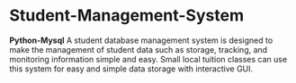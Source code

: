 # Student-Management-System
**Python-Mysql**
A student database management system is designed
to make the management of student data such as
storage, tracking, and monitoring information simple
and easy. Small local tuition classes can use this
system for easy and simple data storage with
interactive GUI. 
